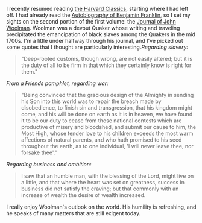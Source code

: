 I recently resumed reading <a href="http://en.wikipedia.org/wiki/Harvard_Classics">the Harvard Classics</a>, starting where I had left off.  I had already read the <a href="http://www.gutenberg.org/etext/148">Autobiography of Benjamin Franklin</a>, so I set my sights on the second portion of the first volume: the <a href="http://etext.lib.virginia.edu/toc/modeng/public/WooJour.html">Journal of John Woolman</a>.  Woolman was a devout Quaker whose writing and traveling precipitated the emancipation of black slaves among the Quakers in the mid 1700s.  I'm a little under halfway through his journal, and I've picked out some quotes that I thought are particularly interesting.<em>Regarding slavery:</em><br /><blockquote>"Deep-rooted customs, though wrong, are not easily altered; but it is the duty of all to be firm in that which they certainly know is right for them."</blockquote>

<em>From a Friends pamphlet, regarding war:</em><br/><blockquote>"Being convinced that the gracious design of the Almighty in sending his Son into this world was to repair the breach made by disobedience, to finish sin and transgression, that his kingdom might come, and his will be done on earth as it is in heaven, we have found it to be our duty to cease from those national contests which are productive of misery and bloodshed, and submit our cause to him, the Most High, whose tender love to his children exceeds the most warm affections of natural parents, and who hath promised to his seed throughout the earth, as to one individual, 'I will never leave thee, nor forsake thee'."</blockquote>

<em>Regarding business and ambition:</em><br/><blockquote>I saw that an humble man, with the blessing of the Lord, might live on a little, and that where the heart was set on greatness, success in business did not satisfy the craving; but that commonly with an increase of wealth the desire of wealth increased.</blockquote>

I really enjoy Woolman's outlook on the world.  His humility is refreshing, and he speaks of many matters that are still exigent today.